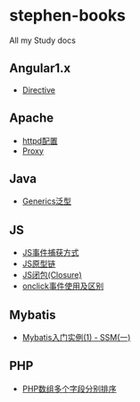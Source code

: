 # stephen-books
All my Study docs

## Angular1.x
* [Directive](https://github.com/StephenTao/stephen-books/blob/master/angular1.x/Directive.md)

## Apache
* [httpd配置](https://github.com/StephenTao/stephen-books/blob/master/apache/httpd%E9%85%8D%E7%BD%AE.md)
* [Proxy](https://github.com/StephenTao/stephen-books/blob/master/apache/Proxy.md)

## Java
* [Generics泛型](https://github.com/StephenTao/stephen-books/blob/master/java/Generics%E6%B3%9B%E5%9E%8B.md)

## JS
* [JS事件捕获方式](https://github.com/StephenTao/stephen-books/blob/master/js/JS%E4%BA%8B%E4%BB%B6%E6%8D%95%E8%8E%B7%E6%96%B9%E5%BC%8F.md)
* [JS原型链](https://github.com/StephenTao/stephen-books/blob/master/js/JS%E5%8E%9F%E5%9E%8B%E9%93%BE.md)
* [JS闭包(Closure)](https://github.com/StephenTao/stephen-books/blob/master/js/JS%E9%97%AD%E5%8C%85(Closure).md)
* [onclick事件使用及区别](https://github.com/StephenTao/stephen-books/blob/master/js/onclick%E4%BA%8B%E4%BB%B6%E4%BD%BF%E7%94%A8%E5%8F%8A%E5%8C%BA%E5%88%AB.md)


## Mybatis
* [Mybatis入门实例(1) - SSM(一)](https://github.com/StephenTao/stephen-books/blob/master/mybatis/Mybatis%E5%85%A5%E9%97%A8%E5%AE%9E%E4%BE%8B(1)%20-%20SSM(%E4%B8%80).md)



## PHP
* [PHP数组多个字段分别排序](https://github.com/StephenTao/stephen-books/blob/master/php/PHP%E6%95%B0%E7%BB%84%E5%A4%9A%E4%B8%AA%E5%AD%97%E6%AE%B5%E5%88%86%E5%88%AB%E6%8E%92%E5%BA%8F.md)
